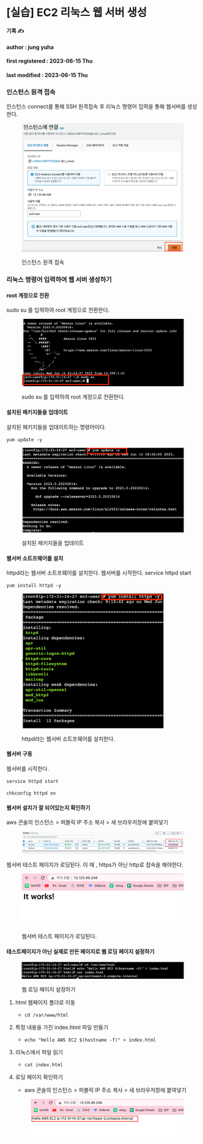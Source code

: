 # \[실습] EC2 리눅스 웹 서버 생성

**기록 ✍️**

#### author : jung yuha

#### first registered : 2023-06-15 Thu

#### last modified : 2023-06-15 Thu



### 인스턴스 원격 접속

인스턴스 connect를 통해 SSH 원격접속 후 리눅스 명령어 입력을 통해 웹서버를 생성한다.

<figure><img src="../.gitbook/assets/image (38) (1).png" alt=""><figcaption><p> 인스턴스 원격 접속</p></figcaption></figure>

### 리눅스 명령어 입력하여 웹 서버 생성하기

#### root 계정으로 전환

sudo su 를 입력하여 root 계정으로 전환한다.

<figure><img src="../.gitbook/assets/image (27) (2).png" alt=""><figcaption><p> sudo su 를 입력하여 root 계정으로 전환한다.</p></figcaption></figure>

#### 설치된 패키지들을 업데이트

설치된 패키지들을 업데이트하는 명령어이다.

`yum update -y`&#x20;

<figure><img src="../.gitbook/assets/image (74).png" alt="" width="518"><figcaption><p> 설치된 패키지들을 업데이트</p></figcaption></figure>

#### 웹서버 소트프웨어를 설치

httpd라는 웹서버 소트프웨어를 설치한다.  웹서버를 시작한다. service httpd start

`yum install httpd -y`

<figure><img src="../.gitbook/assets/image (31) (2).png" alt="" width="371"><figcaption><p> httpd라는 웹서버 소트프웨어를 설치한다.</p></figcaption></figure>

#### 웹서버 구동

웹서버를 시작한다.&#x20;

`service httpd start`

`chkconfig httpd on`

#### 웹서버 설치가 잘 되어있는지 확인하기

aws 콘솔의 인스턴스 > 퍼블릭 IP 주소 복사 > 새 브라우저창에 붙여넣기

<figure><img src="../.gitbook/assets/image (14) (1).png" alt=""><figcaption></figcaption></figure>

웹서버 테스트 페이지가 로딩된다. 이 때 , https가 아닌 http로 접속을 해야한다.

<figure><img src="../.gitbook/assets/image (79).png" alt=""><figcaption><p> 웹서버 테스트 페이지가 로딩된다.</p></figcaption></figure>

#### 테스트페이지가 아닌 실제로 만든 페이지로 웹 로딩 페이지 설정하기

<figure><img src="../.gitbook/assets/image (54).png" alt=""><figcaption><p> 웹 로딩 페이지 설정하기</p></figcaption></figure>

1. html 웹페이지 폴더로 이동
   * `cd /var/www/html`
2. 특정 내용을 가진 index.html 파일 만들기
   * `echo "Hello AWS EC2 $(hostname -f)" > index.html`
3. 리눅스에서 파일 읽기
   * `cat index.html`
4.  로딩 페이지 확인하기

    * aws 콘솔의 인스턴스 > 퍼블릭 IP 주소 복사 > 새 브라우저창에 붙여넣기

    <figure><img src="../.gitbook/assets/image (34) (2).png" alt=""><figcaption></figcaption></figure>
